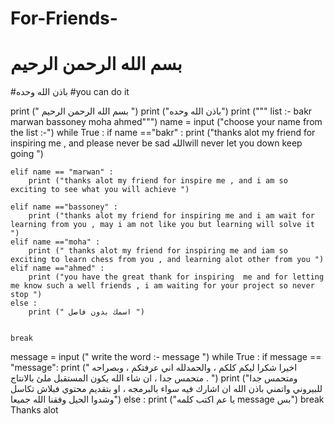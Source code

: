 # For-Friends-
# بسم الله الرحمن الرحيم 
 #باذن الله وحده
 #you can do it

print (" بسم الله الرحمن الرحيم ")
print ("باذن الله وحده")
print (""" list :- 
bakr   
marwan
bassoney 
moha
ahmed""")
name = input ("choose your name from the list :-")
while True :
	if name =="bakr" :
		print ("thanks alot my friend for inspiring me  , and please never be sad اللهwill never let you down keep going ")
		
	elif name == "marwan" :
		print ("thanks alot my friend for inspire me , and i am so exciting to see what you will achieve ")
		
	elif name =="bassoney" :
		print ("thanks alot my friend for inspiring me and i am wait for learning from you , may i am not like you but learning will solve it ")
	elif name =="moha" :
		print (" thanks alot my friend for inspiring me and iam so exciting to learn chess from you , and learning alot other from you ")
	elif name =="ahmed" :
		print ("you have the great thank for inspiring  me and for letting me know such a well friends , i am waiting for your project so never stop ")
	else :
		print (" اسمك بدون فاصل ")
	
	
	break
message = input (" write the word  :- message ")
while True :
	if message == "message":
		print ("  اخيرا شكرا ليكم كلكم ، والحمدلله اني عرفتكم ، وبصراحه متحمس جدا ، ان شاء الله يكون المستقبل ملئ بالانتاج . ")
		print ("ومتحمس جدا للبيروني واتمني باذن الله ان اشارك فيه سواء بالبرمجه ، او بتقديم محتوي فبلاش تكاسل وشدوا الحيل وفقنا الله جميعا")
	else :
		print ("يا عم اكتب كلمه message بس")
	break
Thanks alot
